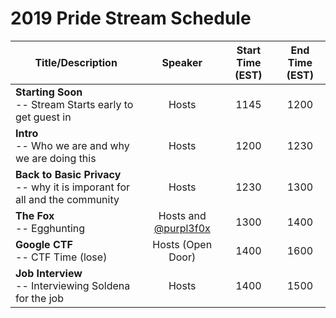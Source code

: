 # 2019 Pride Stream Schedule

| Title/Description | Speaker | Start Time (EST) | End Time (EST) |
|--------------------------------------------------------------------|:-------------------:|:----------:|:--------:|
| **Starting Soon** <br> -- Stream Starts early to get guest in | Hosts | 1145 | 1200 |
| **Intro** <br> -- Who we are and why we are doing this | Hosts | 1200 | 1230 |
| **Back to Basic Privacy** <br> -- why it is imporant for all and the community  | Hosts | 1230 | 1300 |
| **The Fox** <br> -- Egghunting | Hosts and [@purpl3f0x](ttps://twitter.com/purpl3_f0x) | 1300 | 1400 |
| **Google CTF** <br> -- CTF Time (lose)  | Hosts (Open Door)   | 1400 | 1600 |
| **Job Interview** <br> -- Interviewing Soldena for the job | Hosts  | 1400 | 1500 |


